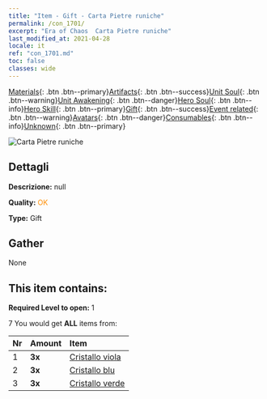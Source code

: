 ```yaml
---
title: "Item - Gift - Carta Pietre runiche"
permalink: /con_1701/
excerpt: "Era of Chaos  Carta Pietre runiche"
last_modified_at: 2021-04-28
locale: it
ref: "con_1701.md"
toc: false
classes: wide
---
```

 [Materials](/ItemsIT/){: .btn .btn--primary}[Artifacts](/ItemsIT/Artifacts/){: .btn .btn--success}[Unit Soul](/ItemsIT/UnitSoul/){: .btn .btn--warning}[Unit Awakening](/ItemsIT/UnitAwakening/){: .btn .btn--danger}[Hero Soul](/ItemsIT/HeroSoul/){: .btn .btn--info}[Hero Skill](/ItemsIT/HeroSkill/){: .btn .btn--primary}[Gift](/ItemsIT/Gift/){: .btn .btn--success}[Event related](/ItemsIT/Events/){: .btn .btn--warning}[Avatars](/ItemsIT/Avatars/){: .btn .btn--danger}[Consumables](/ItemsIT/Consumables/){: .btn .btn--info}[Unknown](/ItemsIT/Unknown/){: .btn .btn--primary}

 ![Carta Pietre runiche](/images/t/i_907317.png)

## Dettagli
 **Descrizione:** null

 **Quality:** <span style="color: #FF8C00">OK</span>

 **Type:** Gift

## Gather

  None

## This item contains:

 **Required Level to open:** 1

 7 You would get **ALL** items  from:

  | Nr | Amount |     Item    |
  |:---|:-------|:------------|
  | 1 |  **3x** | [Cristallo viola](/ItemsIT/con_720/) |  | 
  | 2 |  **3x** | [Cristallo blu](/ItemsIT/con_716/) |  | 
  | 3 |  **3x** | [Cristallo verde](/ItemsIT/con_711/) |  | 
